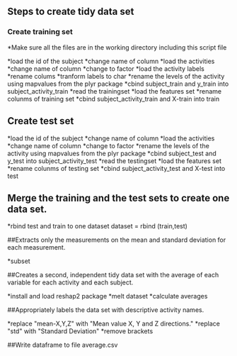 ##              Steps to create tidy data set

### Create training set

*Make sure all the files are in the working directory including this script file


*load the id of the subject
*change name of column
*load the activities
*change name of column
*change to factor
*load the activity labels
*rename colums
*tranform labels to char
*rename the levels of the activity using mapvalues from the plyr package
*cbind subject_train and y_train into subject_activity_train 
*read the trainingset
*load the features set
*rename colunms of training set
*cbind subject_activity_train and X-train into train


## Create test set

*load the id of the subject
*change name of column
*load the activities
*change name of column
*change to factor
*rename the levels of the activity using mapvalues from the plyr package
*cbind subject_test and y_test into subject_activity_test 
*read the testingset
*load the features set
*rename colunms of testing set
*cbind subject_activity_test and X-test into test



## Merge the training and the test sets to create one data set.

*rbind test and train to one dataset
dataset = rbind (train,test)

##Extracts only the measurements on the mean and standard deviation for each measurement. 

*subset

##Creates a second, independent tidy data set with the average of each variable for each activity and each subject. 

*install and load reshap2 package
*melt dataset
*calculate averages


##Appropriately labels the data set with descriptive activity names.

*replace "mean-X,Y,Z" with "Mean value  X, Y and Z directions."
*replace "std" with "Standard Deviation"
*remove brackets

##Write dataframe to file average.csv




